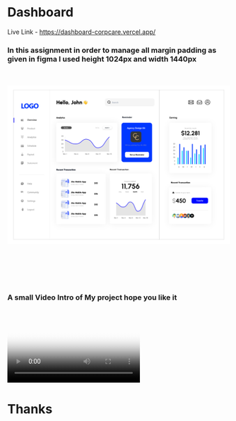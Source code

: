 # Dashboard

Live Link - https://dashboard-corpcare.vercel.app/

### **In this assignment in order to manage all margin padding as given in figma I used height 1024px and width 1440px**
<br>

<br>
<img src="./ReadmeAssets/Dashboard.png" alt="home">

<br>
<br>
<br>
<br>
<br>
<br>

### A small Video Intro of My project hope you like it
<br>


  <video controls="true" allowfullscreen="true" poster="./ReadmeAssets/Dashboard.png">
    <source src="./ReadmeAssets/intro.mp4" type="video/mp4">
    <source src="./ReadmeAssets/intro.ogg" type="video/ogg">
    <source src="./ReadmeAssets/intro.webm" type="video/webm">
  </video>

<br>

# Thanks 



